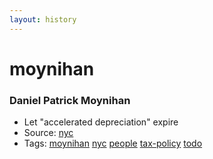 ```yaml
---
layout: history
---
```

# moynihan
### Daniel Patrick Moynihan
- Let "accelerated depreciation" expire
- Source: [nyc](http://www.nytimes.com/1984/03/19/business/senate-s-real-estate-tax-blow.html)
- Tags: [moynihan](../../tags/moynihan/) [nyc](../../tags/nyc/) [people](../../tags/people/) [tax-policy](../../tags/tax-policy/) [todo](../../tags/todo/)
